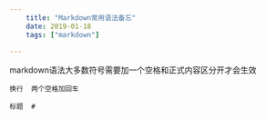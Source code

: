 ```yaml
---
    title: "Markdown常用语法备忘"
    date: 2019-01-18
    tags: ["markdown"]
    
---
```


markdown语法大多数符号需要加一个空格和正式内容区分开才会生效

    换行  两个空格加回车
    
    标题  #